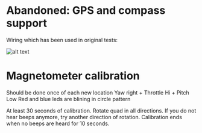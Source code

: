 # Abandoned: GPS and compass support

Wiring which has been used in original tests:

![alt text](https://raw.githubusercontent.com/RomanLut/mahowii/upstream_shared/doc/gps_code/wiring.jpg "wiring")


Magnetometer calibration
=========================
Should be done once of each new location
Yaw right + Throttle Hi + Pitch Low
Red and blue leds are blining in circle pattern

At least 30 seconds of calibration.
Rotate quad in all directions. If you do not hear beeps anymore, try another direction of rotation.
Calibration ends when no beeps are heard for 10 seconds.
